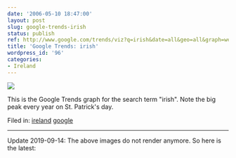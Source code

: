 ```yaml
---
date: '2006-05-10 18:47:00'
layout: post
slug: google-trends-irish
status: publish
ref: http://www.google.com/trends/viz?q=irish&date=all&geo=all&graph=weekly_img
title: 'Google Trends: irish'
wordpress_id: '96'
categories:
- Ireland
---
```


[![](http://www.google.com/trends/viz?q=irish&date=all&geo=all&graph=weekly_img)](http://www.google.com/trends?q=irish&ctab=0&date=all&geo=all)

This is the Google Trends graph for the search term "irish".  Note the big peak every year on St. Patrick's day.

Filed in: [ireland](http://www.flickr.com/photos/eob/tags/ireland) [google](http://www.flickr.com/photos/eob/tags/google)

* * *

Update 2019-09-14: The above images do not render anymore. So here is the latest:
<script type="text/javascript" src="https://ssl.gstatic.com/trends_nrtr/1937_RC01/embed_loader.js"></script> <script type="text/javascript"> trends.embed.renderExploreWidget("TIMESERIES", {"comparisonItem":[{"keyword":"irish","geo":"","time":"2004-01-01 2019-09-15"}],"category":0,"property":""}, {"exploreQuery":"date=all&q=irish","guestPath":"https://trends.google.com:443/trends/embed/"}); </script>
